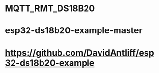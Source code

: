 # MQTT_RMT_DS18B20
# esp32-ds18b20-example-master
# https://github.com/DavidAntliff/esp32-ds18b20-example
